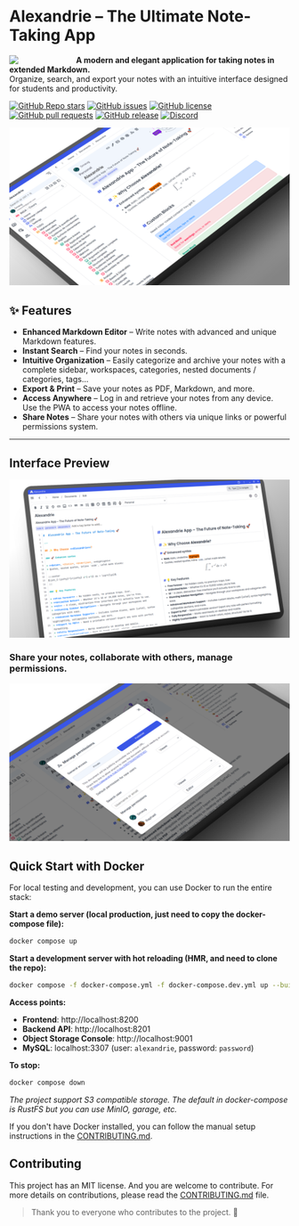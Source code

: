 # Alexandrie – The Ultimate Note-Taking App

<img src="./frontend/public/Logo/Alexandrie-logo-dark.png" width="120" align="left">

<b>A modern and elegant application for taking notes in extended Markdown.</b><br>
Organize, search, and export your notes with an intuitive interface designed for students and productivity.



<p align="center">

  [![GitHub Repo stars](https://img.shields.io/github/stars/Smaug6739/Alexandrie)](https://github.com/Smaug6739/Alexandrie/stargazers)
  [![GitHub issues](https://img.shields.io/github/issues/Smaug6739/Alexandrie)](https://github.com/Smaug6739/Alexandrie/issues)
  [![GitHub license](https://img.shields.io/github/license/Smaug6739/Alexandrie)](https://github.com/Smaug6739/Alexandrie/blob/main/LICENSE)
  [![GitHub pull requests](https://img.shields.io/github/issues-pr/Smaug6739/Alexandrie)](https://github.com/Smaug6739/Alexandrie/pulls)
  [![GitHub release](https://img.shields.io/github/v/release/Smaug6739/Alexandrie)](https://github.com/Smaug6739/Alexandrie/releases)
  [![Discord](https://img.shields.io/badge/Discord-%235865F2.svg?&logo=discord&logoColor=white)]([https://github.com/Smaug6739/Alexandrie/pulls](https://discord.gg/UPsEg6egPj))

</p>

![alexandrie-hub fr_dashboard_docs_218914302160015361](.github/present.png)

## ✨ Features

- **Enhanced Markdown Editor** – Write notes with advanced and unique Markdown features.
- **Instant Search** – Find your notes in seconds.
- **Intuitive Organization** – Easily categorize and archive your notes with a complete sidebar, workspaces, categories, nested documents / categories, tags...
- **Export & Print** – Save your notes as PDF, Markdown, and more.
- **Access Anywhere** – Log in and retrieve your notes from any device. Use the PWA to access your notes offline.
- **Share Notes** – Share your notes with others via unique links or powerful permissions system.

---

## Interface Preview

![Interface 2](./frontend/public/screenshots/mock/2.png)

### Share your notes, collaborate with others, manage permissions.

![Interface 3](./frontend/public/screenshots/mock/3.png)

## Quick Start with Docker

For local testing and development, you can use Docker to run the entire stack:

**Start a demo server (local production, just need to copy the docker-compose file):**

```bash
docker compose up
```

**Start a development server with hot reloading (HMR, and need to clone the repo):**

```bash
docker compose -f docker-compose.yml -f docker-compose.dev.yml up --build
```

**Access points:**

- **Frontend**: http://localhost:8200
- **Backend API**: http://localhost:8201
- **Object Storage Console**: http://localhost:9001
- **MySQL**: localhost:3307 (user: `alexandrie`, password: `password`)

**To stop:**

```bash
docker compose down
```

_The project support S3 compatible storage. The default in docker-compose is RustFS but you can use MinIO, garage, etc._

If you don't have Docker installed, you can follow the manual setup instructions in the [CONTRIBUTING.md](./CONTRIBUTING.md).

## Contributing

This project has an MIT license. And you are welcome to contribute.
For more details on contributions, please read the [CONTRIBUTING.md](./CONTRIBUTING.md) file.

> Thank you to everyone who contributes to the project. 🎉

